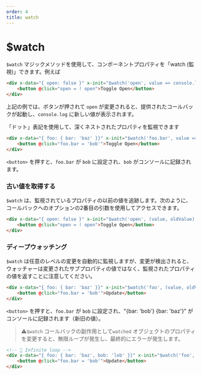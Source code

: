 ```yaml
---
order: 4
title: watch
---
```


# $watch

<!-- You can "watch" a component property using the `$watch` magic method. For example: -->

`$watch` マジックメソッドを使用して、コンポーネントプロパティを「watch (監視)」できます。例えば

```html
<div x-data="{ open: false }" x-init="$watch('open', value => console.log(value))">
    <button @click="open = ! open">Toggle Open</button>
</div>
```

<!-- In the above example, when the button is pressed and `open` is changed, the provided callback will fire and `console.log` the new value: -->

<!-- You can watch deeply nested properties using "dot" notation -->

上記の例では、ボタンが押されて `open` が変更されると、提供されたコールバックが起動し、`console.log` に新しい値が表示されます。

「ドット」表記を使用して、深くネストされたプロパティを監視できます

```html
<div x-data="{ foo: { bar: 'baz' }}" x-init="$watch('foo.bar', value => console.log(value))">
    <button @click="foo.bar = 'bob'">Toggle Open</button>
</div>
```

<!-- When the `<button>` is pressed, `foo.bar` will be set to "bob", and "bob" will be logged to the console. -->

`<button>` を押すと、`foo.bar` が `bob` に設定され、`bob` がコンソールに記録されます。

<a name="getting-the-old-value"></a>

### 古い値を取得する

`$watch` は、監視されているプロパティの以前の値を追跡します。次のように、コールバックへのオプションの2番目の引数を使用してアクセスできます。

<!-- `$watch` keeps track of the previous value of the property being watched, You can access it using the optional second argument to the callback like so: -->

```html
<div x-data="{ open: false }" x-init="$watch('open', (value, oldValue) => console.log(value, oldValue))">
    <button @click="open = ! open">Toggle Open</button>
</div>
```

<a name="deep-watching"></a>

### ディープウォッチング

`$watch` は任意のレベルの変更を自動的に監視しますが、変更が検出されると、ウォッチャーは変更されたサブプロパティの値ではなく、監視されたプロパティの値を返すことに注意してください。

<!-- `$watch` will automatically watches from changes at any level but you should keep in mind that, when a change is detected, the watcher will return the value of the observed property, not the value of the subproperty that has changed. -->

```html
<div x-data="{ foo: { bar: 'baz' }}" x-init="$watch('foo', (value, oldValue) => console.log(value, oldValue))">
    <button @click="foo.bar = 'bob'">Update</button>
</div>
```

<!-- When the `<button>` is pressed, `foo.bar` will be set to "bob", and "{bar: 'bob'} {bar: 'baz'}" will be logged to the console (new and old value). -->

<!-- > ⚠️ Changing a property of a "watched" object as a side effect of the `$watch` callback will generate an infinite loop and eventually error.  -->

`<button>` を押すと、`foo.bar` が `bob` に設定され、"{bar: 'bob'} {bar: 'baz'}" がコンソールに記録されます（新旧の値）。

> ⚠️`$watch` コールバックの副作用として`watched` オブジェクトのプロパティを変更すると、無限ループが発生し、最終的にエラーが発生します。

```html
<!-- 🚫 Infinite loop -->
<div x-data="{ foo: { bar: 'baz', bob: 'lob' }}" x-init="$watch('foo', value => foo.bob = foo.bar)">
    <button @click="foo.bar = 'bob'">Update</button>
</div>
```
